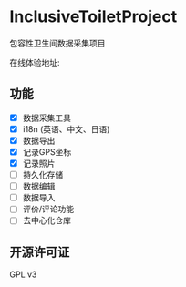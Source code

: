 # InclusiveToiletProject

包容性卫生间数据采集项目

在线体验地址: 

## 功能

- [x] 数据采集工具
- [x] i18n (英语、中文、日语)
- [x] 数据导出
- [x] 记录GPS坐标
- [x] 记录照片
- [ ] 持久化存储
- [ ] 数据编辑
- [ ] 数据导入
- [ ] 评价/评论功能
- [ ] 去中心化仓库

## 开源许可证

GPL v3

